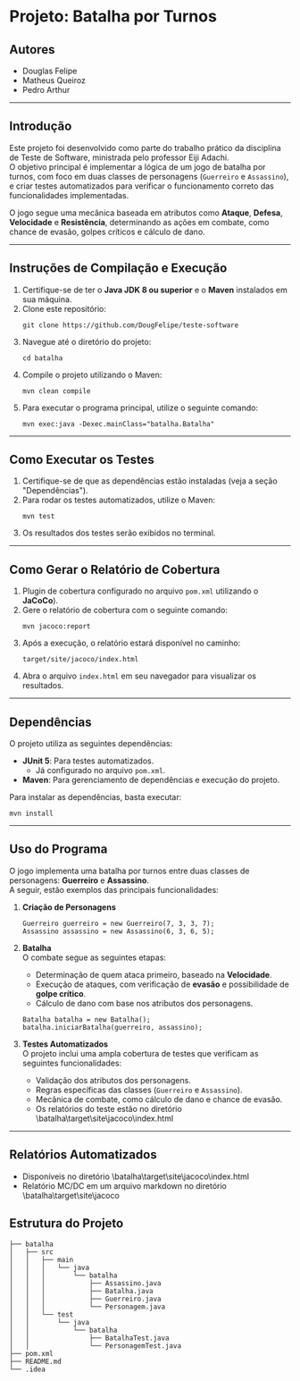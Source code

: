 # Projeto: Batalha por Turnos

## Autores
- Douglas Felipe
- Matheus Queiroz
- Pedro Arthur

---

## Introdução

Este projeto foi desenvolvido como parte do trabalho prático da disciplina de Teste de Software, ministrada pelo professor Eiji Adachi.  
O objetivo principal é implementar a lógica de um jogo de batalha por turnos, com foco em duas classes de personagens (`Guerreiro` e `Assassino`), e criar testes automatizados para verificar o funcionamento correto das funcionalidades implementadas.

O jogo segue uma mecânica baseada em atributos como **Ataque**, **Defesa**, **Velocidade** e **Resistência**, determinando as ações em combate, como chance de evasão, golpes críticos e cálculo de dano.

---

## Instruções de Compilação e Execução

1. Certifique-se de ter o **Java JDK 8 ou superior** e o **Maven** instalados em sua máquina.
2. Clone este repositório:  
   ```  
   git clone https://github.com/DougFelipe/teste-software  
   ```
3. Navegue até o diretório do projeto:  
   ```  
   cd batalha 
   ```
4. Compile o projeto utilizando o Maven:  
   ```  
   mvn clean compile  
   ```
5. Para executar o programa principal, utilize o seguinte comando:  
   ```  
   mvn exec:java -Dexec.mainClass="batalha.Batalha"  
   ```

---

## Como Executar os Testes

1. Certifique-se de que as dependências estão instaladas (veja a seção "Dependências").
2. Para rodar os testes automatizados, utilize o Maven:  
   ```  
   mvn test  
   ```
3. Os resultados dos testes serão exibidos no terminal.

---

## Como Gerar o Relatório de Cobertura

1. Plugin de cobertura configurado no arquivo `pom.xml` utilizando o **JaCoCo**).
2. Gere o relatório de cobertura com o seguinte comando:  
   ```  
   mvn jacoco:report  
   ```
3. Após a execução, o relatório estará disponível no caminho:  
   ```  
   target/site/jacoco/index.html  
   ```
4. Abra o arquivo `index.html` em seu navegador para visualizar os resultados.

---

## Dependências

O projeto utiliza as seguintes dependências:
- **JUnit 5**: Para testes automatizados.
    - Já configurado no arquivo `pom.xml`.
- **Maven**: Para gerenciamento de dependências e execução do projeto.

Para instalar as dependências, basta executar:  
```  
mvn install  
```

---

## Uso do Programa

O jogo implementa uma batalha por turnos entre duas classes de personagens: **Guerreiro** e **Assassino**.  
A seguir, estão exemplos das principais funcionalidades:

1. **Criação de Personagens**  
   ```  
   Guerreiro guerreiro = new Guerreiro(7, 3, 3, 7);  
   Assassino assassino = new Assassino(6, 3, 6, 5);  
   ```

2. **Batalha**  
   O combate segue as seguintes etapas:
    - Determinação de quem ataca primeiro, baseado na **Velocidade**.
    - Execução de ataques, com verificação de **evasão** e possibilidade de **golpe crítico**.
    - Cálculo de dano com base nos atributos dos personagens.

   ```  
   Batalha batalha = new Batalha();  
   batalha.iniciarBatalha(guerreiro, assassino);  
   ```

3. **Testes Automatizados**  
   O projeto inclui uma ampla cobertura de testes que verificam as seguintes funcionalidades:
    - Validação dos atributos dos personagens.
    - Regras específicas das classes (`Guerreiro` e `Assassino`).
    - Mecânica de combate, como cálculo de dano e chance de evasão.
    - Os relatórios do teste estão no diretório \batalha\target\site\jacoco\index.html

---

## Relatórios Automatizados   
- Disponíveis no diretório \batalha\target\site\jacoco\index.html
- Relatório MC/DC em um arquivo markdown no diretório \batalha\target\site\jacoco

## Estrutura do Projeto

```plaintext
├── batalha
│   ├── src
│   │   ├── main
│   │   │   └── java
│   │   │       └── batalha
│   │   │           ├── Assassino.java
│   │   │           ├── Batalha.java
│   │   │           ├── Guerreiro.java
│   │   │           └── Personagem.java
│   │   └── test
│   │       └── java
│   │           └── batalha
│   │               ├── BatalhaTest.java
│   │               └── PersonagemTest.java
├── pom.xml
├── README.md
└── .idea
```
